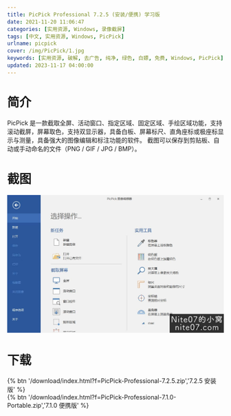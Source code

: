 ```yaml
---
title: PicPick Professional 7.2.5 (安装/便携) 学习版
date: 2021-11-20 11:06:47
categories: [实用资源, Windows, 录像截屏]
tags: [中文, 实用资源, Windows, PicPick]
urlname: picpick
cover: /img/PicPick/1.jpg
keywords: [实用资源, 破解, 去广告, 纯净, 绿色, 白嫖, 免费, Windows, PicPick]
updated: 2023-11-17 04:00:00
---
```


# 简介

PicPick 是一款截取全屏、活动窗口、指定区域、固定区域、手绘区域功能，支持滚动截屏，屏幕取色，支持双显示器，具备白板、屏幕标尺、直角座标或极座标显示与测量，具备强大的图像编辑和标注功能的软件。 截图可以保存到剪贴板、自动或手动命名的文件（PNG / GIF / JPG / BMP）。

# 截图

![](/img/PicPick/2.jpg)

# 下载

{% btn '/download/index.html?f=PicPick-Professional-7.2.5.zip','7.2.5 安装版' %}
<br>
{% btn '/download/index.html?f=PicPick-Professional-7.1.0-Portable.zip','7.1.0 便携版' %}
